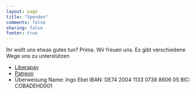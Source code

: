 ```yaml
---
layout: page
title: "Spenden"
comments: false
sharing: false
footer: true
---
```


Ihr wollt uns etwas gutes tun? Prima. Wir freuen uns.
Es gibt verschiedene Wege uns zu unterstützen

* [Liberapay](https://liberapay.com/Binaergewitter/)
* [Patreon](https://www.patreon.com/binaergewitter)
* Überweisung
 Name: Ingo Ebel
 IBAN: DE74 2004 1133 0738 8606 05
 BIC: COBADEHD001
